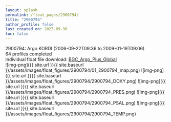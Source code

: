 ```yaml
---
layout: splash
permalink: /float_pages/2900794/
title: "2900794"
author_profile: false
last_created_on: 2025-09-30
toc: false
---
```

 
2900794: Argo KORDI (2006-09-22T09:36 to 2009-01-19T09:06)\
64 profiles completed\
Individual float file download: [BGC_Argo_Plus_Global](https://ftp.soest.hawaii.edu/bgc_argo_plus/Individual_Floats/outliers_removed/2900794_Sprof_processed.nc)\
![img-png]({{ site.url }}{{ site.baseurl }}/assets/images/float_figures/2900794/01_2900794_map.png)
![img-png]({{ site.url }}{{ site.baseurl }}/assets/images/float_figures/2900794/2900794_DOXY.png)
![img-png]({{ site.url }}{{ site.baseurl }}/assets/images/float_figures/2900794/2900794_PRES.png)
![img-png]({{ site.url }}{{ site.baseurl }}/assets/images/float_figures/2900794/2900794_PSAL.png)
![img-png]({{ site.url }}{{ site.baseurl }}/assets/images/float_figures/2900794/2900794_TEMP.png)

